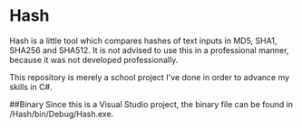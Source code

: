 # Hash
Hash is a little tool which compares hashes of text inputs in MD5, SHA1, SHA256 and SHA512. It is not advised to use this in a professional manner, because it was not developed professionally.

This repository is merely a school project I've done in order to advance my skills in C#.

##Binary
Since this is a Visual Studio project, the binary file can be found in /Hash/bin/Debug/Hash.exe.
